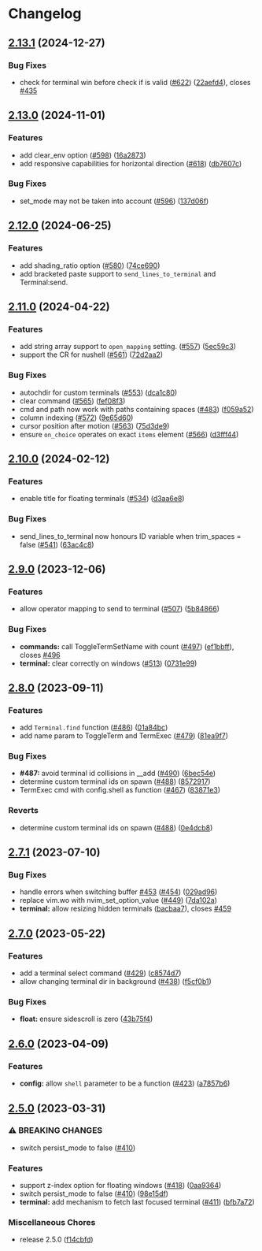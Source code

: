 # Changelog

## [2.13.1](https://github.com/akinsho/toggleterm.nvim/compare/v2.13.0...v2.13.1) (2024-12-27)

### Bug Fixes

* check for terminal win before check if is valid ([#622](https://github.com/akinsho/toggleterm.nvim/issues/622)) ([22aefd4](https://github.com/akinsho/toggleterm.nvim/commit/22aefd4445570ae2a0145aeeb6388caa88dfd7af)), closes [#435](https://github.com/akinsho/toggleterm.nvim/issues/435)

## [2.13.0](https://github.com/akinsho/toggleterm.nvim/compare/v2.12.0...v2.13.0) (2024-11-01)


### Features

* add clear_env option ([#598](https://github.com/akinsho/toggleterm.nvim/issues/598)) ([16a2873](https://github.com/akinsho/toggleterm.nvim/commit/16a2873e674b17b67a399db657c359e0a0c906ff))
* add responsive capabilities for horizontal direction ([#618](https://github.com/akinsho/toggleterm.nvim/issues/618)) ([db7607c](https://github.com/akinsho/toggleterm.nvim/commit/db7607c436589b395d8a1850e0ae22c8e51a5315))


### Bug Fixes

* set_mode may not be taken into account ([#596](https://github.com/akinsho/toggleterm.nvim/issues/596)) ([137d06f](https://github.com/akinsho/toggleterm.nvim/commit/137d06fb103952a0fb567882bb8527e2f92d327d))

## [2.12.0](https://github.com/akinsho/toggleterm.nvim/compare/v2.11.0...v2.12.0) (2024-06-25)


### Features

* add shading_ratio option ([#580](https://github.com/akinsho/toggleterm.nvim/issues/580)) ([74ce690](https://github.com/akinsho/toggleterm.nvim/commit/74ce6904e10e9bf2b7ffde598afc106c1d61e59c))
* add bracketed paste support to `send_lines_to_terminal` and Terminal:send.

## [2.11.0](https://github.com/akinsho/toggleterm.nvim/compare/v2.10.0...v2.11.0) (2024-04-22)


### Features

* add string array support to `open_mapping` setting. ([#557](https://github.com/akinsho/toggleterm.nvim/issues/557)) ([5ec59c3](https://github.com/akinsho/toggleterm.nvim/commit/5ec59c3a8ae4f220e40f0d37e1732354ee3ba181))
* support the CR for nushell ([#561](https://github.com/akinsho/toggleterm.nvim/issues/561)) ([72d2aa2](https://github.com/akinsho/toggleterm.nvim/commit/72d2aa290a8bcd3155d851b3d7a28ea20a1dc1f1))


### Bug Fixes

* autochdir for custom terminals ([#553](https://github.com/akinsho/toggleterm.nvim/issues/553)) ([dca1c80](https://github.com/akinsho/toggleterm.nvim/commit/dca1c80fb8ec41c97e7c3ef308719d8143fbbb05))
* clear command ([#565](https://github.com/akinsho/toggleterm.nvim/issues/565)) ([fef08f3](https://github.com/akinsho/toggleterm.nvim/commit/fef08f32b9ca7d08eefc5af34dc416a3ac259bc8))
* cmd and path now work with paths containing spaces ([#483](https://github.com/akinsho/toggleterm.nvim/issues/483)) ([f059a52](https://github.com/akinsho/toggleterm.nvim/commit/f059a52c3f8adb285cff66882462f67603c1f9ba))
* column indexing ([#572](https://github.com/akinsho/toggleterm.nvim/issues/572)) ([9e65d60](https://github.com/akinsho/toggleterm.nvim/commit/9e65d60cfa0c33a9ddc9cc9ec77471753f1984df))
* cursor position after motion ([#563](https://github.com/akinsho/toggleterm.nvim/issues/563)) ([75d3de9](https://github.com/akinsho/toggleterm.nvim/commit/75d3de9d261431dd4d6a68134bb46907c91c2023))
* ensure `on_choice` operates on exact `items` element ([#566](https://github.com/akinsho/toggleterm.nvim/issues/566)) ([d3fff44](https://github.com/akinsho/toggleterm.nvim/commit/d3fff44252b57da0dc918b5eb7aeee258603a2a7))

## [2.10.0](https://github.com/akinsho/toggleterm.nvim/compare/v2.9.0...v2.10.0) (2024-02-12)


### Features

* enable title for floating terminals ([#534](https://github.com/akinsho/toggleterm.nvim/issues/534)) ([d3aa6e8](https://github.com/akinsho/toggleterm.nvim/commit/d3aa6e88c2dcbefd240ffb77a2c77b486a19fa5f))


### Bug Fixes

* send_lines_to_terminal now honours ID variable when trim_spaces = false ([#541](https://github.com/akinsho/toggleterm.nvim/issues/541)) ([63ac4c8](https://github.com/akinsho/toggleterm.nvim/commit/63ac4c8529604ad247d9426644128de6ebb1f43a))

## [2.9.0](https://github.com/akinsho/toggleterm.nvim/compare/v2.8.0...v2.9.0) (2023-12-06)


### Features

* allow operator mapping to send to terminal ([#507](https://github.com/akinsho/toggleterm.nvim/issues/507)) ([5b84866](https://github.com/akinsho/toggleterm.nvim/commit/5b848664989b6deb2c28dad5135c89720915675a))


### Bug Fixes

* **commands:** call ToggleTermSetName with count ([#497](https://github.com/akinsho/toggleterm.nvim/issues/497)) ([ef1bbff](https://github.com/akinsho/toggleterm.nvim/commit/ef1bbff59c9ab5b468062c33ca183541a3849547)), closes [#496](https://github.com/akinsho/toggleterm.nvim/issues/496)
* **terminal:** clear correctly on windows ([#513](https://github.com/akinsho/toggleterm.nvim/issues/513)) ([0731e99](https://github.com/akinsho/toggleterm.nvim/commit/0731e99de590fb7451eb4fee99470506e012b34d))

## [2.8.0](https://github.com/akinsho/toggleterm.nvim/compare/v2.7.1...v2.8.0) (2023-09-11)


### Features

* add `Terminal.find` function ([#486](https://github.com/akinsho/toggleterm.nvim/issues/486)) ([01a84bc](https://github.com/akinsho/toggleterm.nvim/commit/01a84bc642484681933140537c3ff99b10b8a866))
* add name param to ToggleTerm and TermExec ([#479](https://github.com/akinsho/toggleterm.nvim/issues/479)) ([81ea9f7](https://github.com/akinsho/toggleterm.nvim/commit/81ea9f71a3fd7621fd02b2c74861595378a3c938))


### Bug Fixes

* **#487:** avoid terminal id collisions in __add ([#490](https://github.com/akinsho/toggleterm.nvim/issues/490)) ([6bec54e](https://github.com/akinsho/toggleterm.nvim/commit/6bec54e73807919b15fc92824fb48be32fb7e8ea))
* determine custom terminal ids on spawn ([#488](https://github.com/akinsho/toggleterm.nvim/issues/488)) ([8572917](https://github.com/akinsho/toggleterm.nvim/commit/8572917413dd039d1a53b007df5c571e2a3b8ad7))
* TermExec cmd with config.shell as function ([#467](https://github.com/akinsho/toggleterm.nvim/issues/467)) ([83871e3](https://github.com/akinsho/toggleterm.nvim/commit/83871e3c34837117644d83f422ee6c869b61891f))


### Reverts

* determine custom terminal ids on spawn ([#488](https://github.com/akinsho/toggleterm.nvim/issues/488)) ([0e4dcb8](https://github.com/akinsho/toggleterm.nvim/commit/0e4dcb8f0914bd191f732cae826df59f174359fe))

## [2.7.1](https://github.com/akinsho/toggleterm.nvim/compare/v2.7.0...v2.7.1) (2023-07-10)


### Bug Fixes

* handle errors when switching buffer [#453](https://github.com/akinsho/toggleterm.nvim/issues/453) ([#454](https://github.com/akinsho/toggleterm.nvim/issues/454)) ([029ad96](https://github.com/akinsho/toggleterm.nvim/commit/029ad968fd5a06ac5e29afe083d0a61be68e792b))
* replace vim.wo with nvim_set_option_value ([#449](https://github.com/akinsho/toggleterm.nvim/issues/449)) ([7da102a](https://github.com/akinsho/toggleterm.nvim/commit/7da102a9c2fa1dd190c11faea03ee1c47af03d02))
* **terminal:** allow resizing hidden terminals ([bacbaa7](https://github.com/akinsho/toggleterm.nvim/commit/bacbaa7480344e4cfcebdf46fdfc058b3cb04648)), closes [#459](https://github.com/akinsho/toggleterm.nvim/issues/459)

## [2.7.0](https://github.com/akinsho/toggleterm.nvim/compare/v2.6.0...v2.7.0) (2023-05-22)


### Features

* add a terminal select command ([#429](https://github.com/akinsho/toggleterm.nvim/issues/429)) ([c8574d7](https://github.com/akinsho/toggleterm.nvim/commit/c8574d7a7d2e5682de4479463ddba794390c0e40))
* allow changing terminal dir in background ([#438](https://github.com/akinsho/toggleterm.nvim/issues/438)) ([f5cf0b1](https://github.com/akinsho/toggleterm.nvim/commit/f5cf0b1eebd95ba4edc69e2fbd13e1a289048d5d))


### Bug Fixes

* **float:** ensure sidescroll is zero ([43b75f4](https://github.com/akinsho/toggleterm.nvim/commit/43b75f43aa7590228d88945525c737f0ddc05c22))

## [2.6.0](https://github.com/akinsho/toggleterm.nvim/compare/v2.5.0...v2.6.0) (2023-04-09)


### Features

* **config:** allow `shell` parameter to be a function ([#423](https://github.com/akinsho/toggleterm.nvim/issues/423)) ([a7857b6](https://github.com/akinsho/toggleterm.nvim/commit/a7857b6cbfdfc98df2a7b61591be16e1020c7a82))

## [2.5.0](https://github.com/akinsho/toggleterm.nvim/compare/2.4.0...v2.5.0) (2023-03-31)


### ⚠ BREAKING CHANGES

* switch persist_mode to false ([#410](https://github.com/akinsho/toggleterm.nvim/issues/410))

### Features

* support z-index option for floating windows ([#418](https://github.com/akinsho/toggleterm.nvim/issues/418)) ([0aa9364](https://github.com/akinsho/toggleterm.nvim/commit/0aa936445b895cd5d3387860f96ce424ce32b072))
* switch persist_mode to false ([#410](https://github.com/akinsho/toggleterm.nvim/issues/410)) ([98e15df](https://github.com/akinsho/toggleterm.nvim/commit/98e15df2c838fe5c3cae1efa36fa5c255fc75aa8))
* **terminal:** add mechanism to fetch last focused terminal ([#411](https://github.com/akinsho/toggleterm.nvim/issues/411)) ([bfb7a72](https://github.com/akinsho/toggleterm.nvim/commit/bfb7a7254b5d897a5b889484c6a5142951a18b29))


### Miscellaneous Chores

* release 2.5.0 ([f14cbfd](https://github.com/akinsho/toggleterm.nvim/commit/f14cbfd3141ce35d2738084e40bccf2176a474b2))
